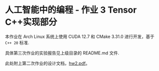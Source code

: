 # 人工智能中的编程 - 作业 3 Tensor C++实现部分

本作业在 Arch Linux 系统上使用 CUDA 12.7 和 CMake 3.31.0 进行开发，基于 `C++ 20` 标准.

具体第三次作业的实验报告见上级目录的 README.md 文件.

此处附上第二次作业的设计文档，[hw2.pdf](./hw2.pdf)。